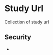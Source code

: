 # Study Url
Collection of study url


## Security
+ [googlelink]: https://google.com "Go google"
<a href="google.com"> </a>
